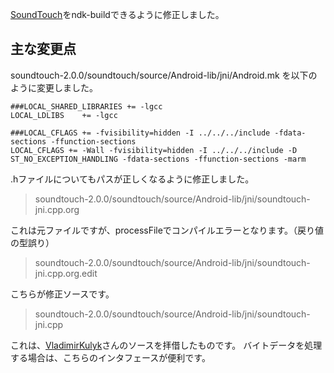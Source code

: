 [SoundTouch](http://www.surina.net/soundtouch/sourcecode.html)をndk-buildできるように修正しました。

## 主な変更点
soundtouch-2.0.0/soundtouch/source/Android-lib/jni/Android.mk
を以下のように変更しました。
```
###LOCAL_SHARED_LIBRARIES += -lgcc 
LOCAL_LDLIBS    += -lgcc 

###LOCAL_CFLAGS += -fvisibility=hidden -I ../../../include -fdata-sections -ffunction-sections
LOCAL_CFLAGS += -Wall -fvisibility=hidden -I ../../../include -D ST_NO_EXCEPTION_HANDLING -fdata-sections -ffunction-sections -marm
```

.hファイルについてもパスが正しくなるように修正しました。

> soundtouch-2.0.0/soundtouch/source/Android-lib/jni/soundtouch-jni.cpp.org

これは元ファイルですが、processFileでコンパイルエラーとなります。（戻り値の型誤り）

> soundtouch-2.0.0/soundtouch/source/Android-lib/jni/soundtouch-jni.cpp.org.edit

こちらが修正ソースです。

> soundtouch-2.0.0/soundtouch/source/Android-lib/jni/soundtouch-jni.cpp

これは、[VladimirKulyk](https://github.com/VladimirKulyk/SoundTouch-Android)さんのソースを拝借したものです。
バイトデータを処理する場合は、こちらのインタフェースが便利です。
